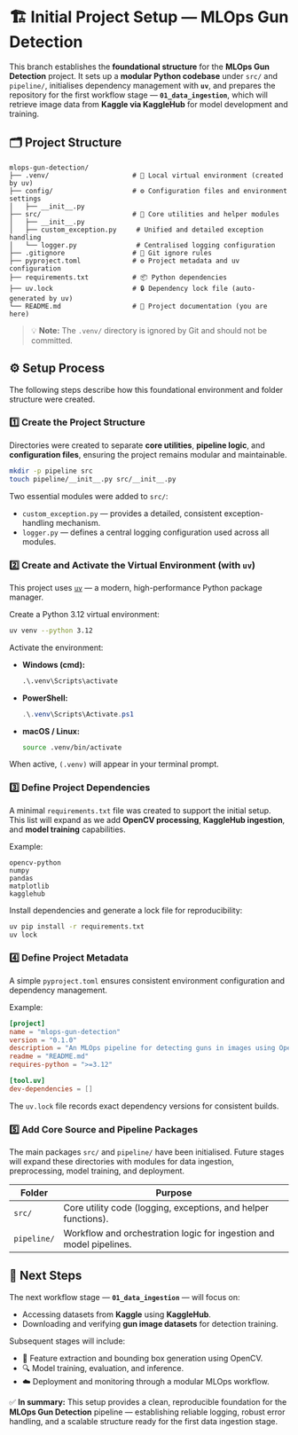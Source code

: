 # 🏗️ **Initial Project Setup — MLOps Gun Detection**

This branch establishes the **foundational structure** for the **MLOps Gun Detection** project.
It sets up a **modular Python codebase** under `src/` and `pipeline/`, initialises dependency management with **`uv`**, and prepares the repository for the first workflow stage — **`01_data_ingestion`**, which will retrieve image data from **Kaggle via KaggleHub** for model development and training.

## 🗂️ **Project Structure**

```text
mlops-gun-detection/
├── .venv/                     # 🧩 Local virtual environment (created by uv)
├── config/                    # ⚙️ Configuration files and environment settings
│   ├── __init__.py
├── src/                       # 🧠 Core utilities and helper modules
│   ├── __init__.py
│   ├── custom_exception.py     # Unified and detailed exception handling
│   └── logger.py               # Centralised logging configuration
├── .gitignore                 # 🚫 Git ignore rules
├── pyproject.toml             # ⚙️ Project metadata and uv configuration
├── requirements.txt           # 📦 Python dependencies
├── uv.lock                    # 🔒 Dependency lock file (auto-generated by uv)
└── README.md                  # 📖 Project documentation (you are here)
```

> 💡 **Note:** The `.venv/` directory is ignored by Git and should not be committed.

## ⚙️ **Setup Process**

The following steps describe how this foundational environment and folder structure were created.

### 1️⃣ Create the Project Structure

Directories were created to separate **core utilities**, **pipeline logic**, and **configuration files**, ensuring the project remains modular and maintainable.

```bash
mkdir -p pipeline src
touch pipeline/__init__.py src/__init__.py
```

Two essential modules were added to `src/`:

* `custom_exception.py` — provides a detailed, consistent exception-handling mechanism.
* `logger.py` — defines a central logging configuration used across all modules.

### 2️⃣ Create and Activate the Virtual Environment (with `uv`)

This project uses [`uv`](https://github.com/astral-sh/uv) — a modern, high-performance Python package manager.

Create a Python 3.12 virtual environment:

```bash
uv venv --python 3.12
```

Activate the environment:

* **Windows (cmd):**

  ```cmd
  .\.venv\Scripts\activate
  ```
* **PowerShell:**

  ```powershell
  .\.venv\Scripts\Activate.ps1
  ```
* **macOS / Linux:**

  ```bash
  source .venv/bin/activate
  ```

When active, `(.venv)` will appear in your terminal prompt.

### 3️⃣ Define Project Dependencies

A minimal `requirements.txt` file was created to support the initial setup.
This list will expand as we add **OpenCV processing**, **KaggleHub ingestion**, and **model training** capabilities.

Example:

```text
opencv-python
numpy
pandas
matplotlib
kagglehub
```

Install dependencies and generate a lock file for reproducibility:

```bash
uv pip install -r requirements.txt
uv lock
```

### 4️⃣ Define Project Metadata

A simple `pyproject.toml` ensures consistent environment configuration and dependency management.

Example:

```toml
[project]
name = "mlops-gun-detection"
version = "0.1.0"
description = "An MLOps pipeline for detecting guns in images using OpenCV."
readme = "README.md"
requires-python = ">=3.12"

[tool.uv]
dev-dependencies = []
```

The `uv.lock` file records exact dependency versions for consistent builds.

### 5️⃣ Add Core Source and Pipeline Packages

The main packages `src/` and `pipeline/` have been initialised.
Future stages will expand these directories with modules for data ingestion, preprocessing, model training, and deployment.

| Folder      | Purpose                                                             |
| ----------- | ------------------------------------------------------------------- |
| `src/`      | Core utility code (logging, exceptions, and helper functions).      |
| `pipeline/` | Workflow and orchestration logic for ingestion and model pipelines. |

## 🚀 **Next Steps**

The next workflow stage — **`01_data_ingestion`** — will focus on:

* Accessing datasets from **Kaggle** using **KaggleHub**.
* Downloading and verifying **gun image datasets** for detection training.

Subsequent stages will include:

* 🧠 Feature extraction and bounding box generation using OpenCV.
* 🔍 Model training, evaluation, and inference.
* ☁️ Deployment and monitoring through a modular MLOps workflow.

✅ **In summary:**
This setup provides a clean, reproducible foundation for the **MLOps Gun Detection** pipeline — establishing reliable logging, robust error handling, and a scalable structure ready for the first data ingestion stage.
